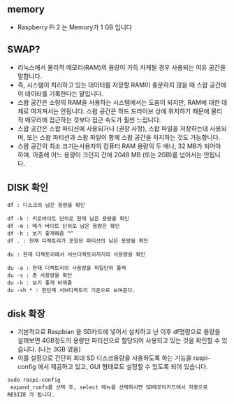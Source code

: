 ## memory
- Raspberry Pi 2 는 Memory가 1 GB 입니다


## SWAP?
- 리눅스에서 물리적 메모리(RAM)의 용량이 가득 차게될 경우 사용되는 여유 공간을 말합니다.
- 즉, 시스템이 처리하고 있는 데이터를 저장할 RAM이 충분하지 않을 때 스왑 공간에 이 데이터를 기록한다는 말입니다. 
- 스왑 공간은 소량의 RAM을 사용하는 시스템에서는 도움이 되지만, RAM에 대한 대체로 여겨져서는 안됩니다. 스왑 공간은 하드 드라이브 상에 위치하기 때문에 물리적 메모리에 접근하는 것보다 접근 속도가 훨씬
느립니다.
- 스왑 공간은 스왑 파티션에 사용되거나 (권장 사항), 스왑 파일을 저장하는데 사용되며, 또는 스왑 파티션과 스왑 파일이 함께 스왑 공간을 차지하는 것도 가능합니다.
- 스왑 공간의 최소 크기는사용자의 컴퓨터 RAM 용량의 두 배나, 32 MB가 되어야 하며. 이중에 어느 용량이 크던지 간에 2048 MB (또는 2GB)를 넘어서는 안됩니다.


## DISK 확인

```
df : 디스크의 남은 용량을 확인

df -k : 키로바이트 단위로 현재 남은 용량을 확인
df -m : 메가 바이트 단위로 남은 용량은 확인
df -h : 보기 좋게해줌 ^^
df . : 현재 디렉토리가 포함된 파티션의 남은 용량을 확인

du : 현재 디렉토리에서 서브디렉토리까지의 사용량을 확인

du -a : 현재 디렉토리의 사용량을 파일단위 풀력 
du -s : 총 사용량을 확인
du -h : 보기 좋게 바꿔줌
du -sh * : 한단계 서브디렉토리 기준으로 보여준다.

```

## disk 확장
- 기본적으로 Raspbian 을 SD카드에 넣어서 설치하고 난 이후 df명령으로 용량을 살펴보면 4GB정도의 용량만 파티션으로 할당되어 사용되고 있는 것을 확인할 수 있습니다. (나는 3GB 였음)
- 이를 설정으로 간단히 최대 SD 디스크용량을 사용하도록 하는 기능을 raspi-config 에서 제공하고 있고, GUI 형태로도 설정할 수 있도록 되어 있습니다.

```
sudo raspi-config
 expand_roofs를 선택 후, select 메뉴를 선택하시면 SD메모리카드에서 자동으로 RESIZE 가 됩니다.
```
